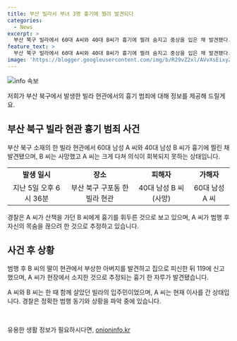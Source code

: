 ```yaml
---
title: 부산 빌라서 부녀 3명 흉기에 찔려 발견되다
categories:
  - News
excerpt: >
  부산 북구 빌라에서 60대 A씨와 40대 B씨가 흉기에 찔려 숨지고 중상을 입은 채 발견됐다. A씨가 범행 후 자살을 시도한 것으로 추정되며, 경찰은 이들이 함께 살았던 이웃이고 A씨가 이사를 떠났다고 밝혔다. 119 신고 후 B씨의 딸이 흉기에 다쳤음을 알게된 사실이 전해졌다. 경찰은 동기를 조사 중이다. A씨가 산책을 가던 B씨를 흉기로 공격한 것으로 보이고, 범행 당시 딸은 피신하고 119에 신고했다. 
feature_text: >
  부산 북구 빌라에서 60대 A씨와 40대 B씨가 흉기에 찔려 숨지고 중상을 입은 채 발견됐다. A씨가 범행 후 자살을 시도한 것으로 추정되며, 경찰은 이들이 함께 살았던 이웃이고 A씨가 이사를 떠났다고 밝혔다. 119 신고 후 B씨의 딸이 흉기에 다쳤음을 알게된 사실이 전해졌다. 경찰은 동기를 조사 중이다. A씨가 산책을 가던 B씨를 흉기로 공격한 것으로 보이고, 범행 당시 딸은 피신하고 119에 신고했다. 
image: 'https://blogger.googleusercontent.com/img/b/R29vZ2xl/AVvXsEixyZcFfHzMRdzZMjFBmAUKJYCLCGyLL1o632UiGVXcaFdKo_bkvkuCioo0uUKlGfBVcT3P84aROyZIXSBEx3Aw5nCQ3pTgDom1WDC4m8eifvWiAmWEEVb4x6G_l8C0QH225ldMjyaFvpxGEBGNO37VmDTDMHGhJPq73UglMfDca1-0aw/s1600/blogspot.png'
---
```


<p><img src="https://blogger.googleusercontent.com/img/b/R29vZ2xl/AVvXsEixyZcFfHzMRdzZMjFBmAUKJYCLCGyLL1o632UiGVXcaFdKo_bkvkuCioo0uUKlGfBVcT3P84aROyZIXSBEx3Aw5nCQ3pTgDom1WDC4m8eifvWiAmWEEVb4x6G_l8C0QH225ldMjyaFvpxGEBGNO37VmDTDMHGhJPq73UglMfDca1-0aw/s1600/blogspot.png" alt="info 속보" /></p>

<p>저희가 부산 북구에서 발생한 빌라 현관에서의 흉기 범죄에 대해 정보를 제공해 드릴게요.</p>

<h2 data-ke-size="size26">부산 북구 빌라 현관 흉기 범죄 사건</h2>

<p data-ke-size="size16">부산 북구 소재의 한 빌라 현관에서 60대 남성 A 씨와 40대 남성 B 씨가 흉기에 찔린 채 발견됐으며, B 씨는 사망했고 A 씨는 크게 다쳐 의식이 회복되지 못하는 상태입니다.</p>

<table>
    <tr>
        <td style="text-align: center; height: 17px;"><b>발생 일시</b></td>
        <td style="text-align: center; height: 17px;"><b>장소</b></td>
        <td style="text-align: center; height: 17px;"><b>피해자</b></td>
        <td style="text-align: center; height: 17px;"><b>가해자</b></td>
    </tr>
    <tr>
        <td style="text-align: center; height: 17px;">지난 5일 오후 6시 36분</td>
        <td style="text-align: center; height: 17px;">부산 북구 구포동 한 빌라 현관</td>
        <td style="text-align: center; height: 17px;">40대 남성 B 씨 (사망)</td>
        <td style="text-align: center; height: 17px;">60대 남성 A 씨</td>
    </tr>
</table>

<p data-ke-size="size16">경찰은 A 씨가 산책을 가던 B 씨에게 흉기를 휘두른 것으로 보고 있으며, A 씨가 범행 후 자신의 목숨을 끊으려 한 것으로 추정하고 있습니다.</p>

<h2 data-ke-size="size26">사건 후 상황</h2>

<p data-ke-size="size16">범행 후 B 씨의 딸이 현관에서 부상한 아버지를 발견하고 집으로 피신한 뒤 119에 신고했으며, A 씨가 현장에서 소지한 것으로 추정되는 흉기 한 자루가 발견됐습니다.</p>

<p data-ke-size="size16">A 씨와 B 씨는 한 때 함께 살았던 빌라의 입주민이었으며, A 씨는 현재 이사를 간 상태입니다. 경찰은 정확한 범행 동기와 상황을 파악 중에 있습니다.</p>

<p data-ke-size="size16">&nbsp;</p>
유용한 생활 정보가 필요하시다면, <a href="https://onioninfo.kr" rel="dofollow">onioninfo.kr</a>


